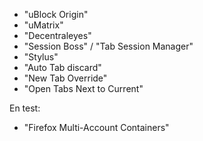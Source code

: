 * "uBlock Origin"
* "uMatrix"
* "Decentraleyes"
* "Session Boss" / "Tab Session Manager"
* "Stylus"
* "Auto Tab discard"
* "New Tab Override"
* "Open Tabs Next to Current"

En test:
* "Firefox Multi-Account Containers"
